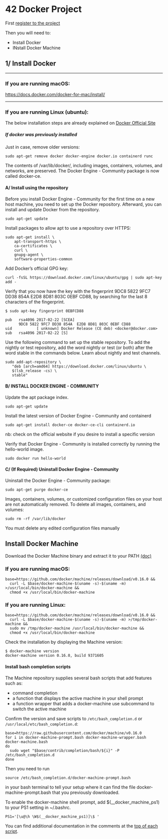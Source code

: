 # 42 Docker Project

First [register to the project](https://projects.intra.42.fr/projects/docker-1)  

Then you will need to:
* Install Docker
* INstall Docker Machine

## 1/ Install Docker

---
### If you are running macOS:
https://docs.docker.com/docker-for-mac/install/

---
### If you are running Linux (ubuntu):

The below installation steps are already explained on [Docker Official Site](https://docs.docker.com/install/linux/docker-ce/ubuntu/)

##### If docker was previously installed
Just in case, remove older versions:
```
sudo apt-get remove docker docker-engine docker.io containerd runc
```

The contents of /var/lib/docker/, including images, containers, volumes, and networks, are preserved. The Docker Engine - Community package is now called docker-ce.


#### A/ Install using the repository
Before you install Docker Engine - Community for the first time on a new host machine, you need to set up the Docker repository. Afterward, you can install and update Docker from the repository.
```
sudo apt-get update
```

Install packages to allow apt to use a repository over HTTPS:
```
sudo apt-get install \
    apt-transport-https \
    ca-certificates \
    curl \
    gnupg-agent \
    software-properties-common
```

Add Docker’s official GPG key:
```
curl -fsSL https://download.docker.com/linux/ubuntu/gpg | sudo apt-key add -
```

Verify that you now have the key with the fingerprint 9DC8 5822 9FC7 DD38 854A E2D8 8D81 803C 0EBF CD88, by searching for the last 8 characters of the fingerprint.

```
$ sudo apt-key fingerprint 0EBFCD88

pub   rsa4096 2017-02-22 [SCEA]
      9DC8 5822 9FC7 DD38 854A  E2D8 8D81 803C 0EBF CD88
uid           [ unknown] Docker Release (CE deb) <docker@docker.com>
sub   rsa4096 2017-02-22 [S]
```

Use the following command to set up the stable repository. To add the nightly or test repository, add the word nightly or test (or both) after the word stable in the commands below. Learn about nightly and test channels.
```
sudo add-apt-repository \
   "deb [arch=amd64] https://download.docker.com/linux/ubuntu \
   $(lsb_release -cs) \
   stable"
```


#### B/ INSTALL DOCKER ENGINE - COMMUNITY

Update the apt package index.
```
sudo apt-get update
```

Install the latest version of Docker Engine - Community and containerd
```
sudo apt-get install docker-ce docker-ce-cli containerd.io
```
nb: check on the official website if you desire to install a specific version  

Verify that Docker Engine - Community is installed correctly by running the hello-world image.
```
sudo docker run hello-world
```

#### C/ (If Required) Uninstall Docker Engine - Community


Uninstall the Docker Engine - Community package:
```
sudo apt-get purge docker-ce
```

Images, containers, volumes, or customized configuration files on your host are not automatically removed. To delete all images, containers, and volumes:
```
sudo rm -rf /var/lib/docker
```

You must delete any edited configuration files manually

## Install Docker Machine

Download the Docker Machine binary and extract it to your PATH [(doc)](https://docs.docker.com/machine/install-machine/)

### If you are running macOS:
```
base=https://github.com/docker/machine/releases/download/v0.16.0 &&
  curl -L $base/docker-machine-$(uname -s)-$(uname -m) >/usr/local/bin/docker-machine &&
  chmod +x /usr/local/bin/docker-machine
```

### If you are running Linux:
```
base=https://github.com/docker/machine/releases/download/v0.16.0 &&
  curl -L $base/docker-machine-$(uname -s)-$(uname -m) >/tmp/docker-machine &&
  sudo mv /tmp/docker-machine /usr/local/bin/docker-machine &&
  chmod +x /usr/local/bin/docker-machine
```

Check the installation by displaying the Machine version:
```
$ docker-machine version
docker-machine version 0.16.0, build 9371605
```

#### Install bash completion scripts

The Machine repository supplies several bash scripts that add features such as:

* command completion
* a function that displays the active machine in your shell prompt
* a function wrapper that adds a docker-machine use subcommand to switch the active machine

Confirm the version and save scripts to ```/etc/bash_completion.d``` or ```/usr/local/etc/bash_completion.d```:
```
base=https://raw.githubusercontent.com/docker/machine/v0.16.0
for i in docker-machine-prompt.bash docker-machine-wrapper.bash docker-machine.bash
do
  sudo wget "$base/contrib/completion/bash/${i}" -P /etc/bash_completion.d
done
```

Then you need to run
```
source /etc/bash_completion.d/docker-machine-prompt.bash
```
in your bash terminal to tell your setup where it can find the file docker-machine-prompt.bash that you previously downloaded.

To enable the docker-machine shell prompt, add $(__docker_machine_ps1) to your PS1 setting in ~/.bashrc.

```
PS1='[\u@\h \W$(__docker_machine_ps1)]\$ '
```

You can find additional documentation in the comments at the [top of each script](https://github.com/docker/machine/tree/master/contrib/completion/bash).
